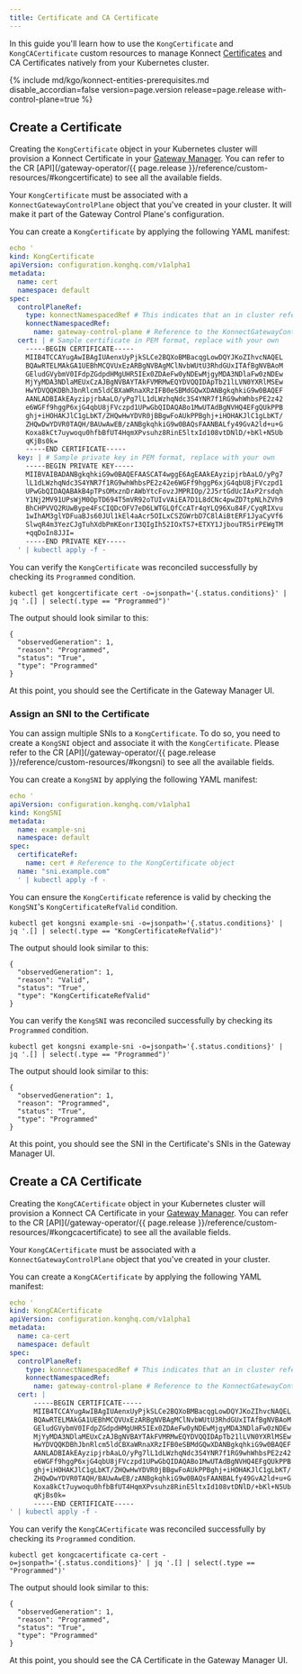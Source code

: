 ```yaml
---
title: Certificate and CA Certificate
---
```


In this guide you'll learn how to use the `KongCertificate` and `KongCACertificate` custom resources to
manage Konnect [Certificates](/konnect/gateway-manager/configuration/#certificates)
and CA Certificates natively from your Kubernetes cluster.

{% include md/kgo/konnect-entities-prerequisites.md disable_accordian=false version=page.version release=page.release
with-control-plane=true %}

## Create a Certificate

Creating the `KongCertificate` object in your Kubernetes cluster will provision a Konnect Certificate in
your [Gateway Manager](/konnect/gateway-manager).
You can refer to the CR [API](/gateway-operator/{{ page.release }}/reference/custom-resources/#kongcertificate)
to see all the available fields.

Your `KongCertificate` must be associated with a `KonnectGatewayControlPlane` object that you've created in your
cluster.
It will make it part of the Gateway Control Plane's configuration.

You can create a `KongCertificate` by applying the following YAML manifest:

```yaml
echo '
kind: KongCertificate
apiVersion: configuration.konghq.com/v1alpha1
metadata:
  name: cert
  namespace: default
spec:
  controlPlaneRef:
    type: konnectNamespacedRef # This indicates that an in cluster reference is used
    konnectNamespacedRef:
      name: gateway-control-plane # Reference to the KonnectGatewayControlPlane object
  cert: | # Sample certificate in PEM format, replace with your own
    -----BEGIN CERTIFICATE-----
    MIIB4TCCAYugAwIBAgIUAenxUyPjkSLCe2BQXoBMBacqgLowDQYJKoZIhvcNAQEL
    BQAwRTELMAkGA1UEBhMCQVUxEzARBgNVBAgMClNvbWUtU3RhdGUxITAfBgNVBAoM
    GEludGVybmV0IFdpZGdpdHMgUHR5IEx0ZDAeFw0yNDEwMjgyMDA3NDlaFw0zNDEw
    MjYyMDA3NDlaMEUxCzAJBgNVBAYTAkFVMRMwEQYDVQQIDApTb21lLVN0YXRlMSEw
    HwYDVQQKDBhJbnRlcm5ldCBXaWRnaXRzIFB0eSBMdGQwXDANBgkqhkiG9w0BAQEF
    AANLADBIAkEAyzipjrbAaLO/yPg7lL1dLWzhqNdc3S4YNR7f1RG9whWhbsPE2z42
    e6WGFf9hggP6xjG4qbU8jFVczpd1UPwGbQIDAQABo1MwUTAdBgNVHQ4EFgQUkPPB
    ghj+iHOHAKJlC1gLbKT/ZHQwHwYDVR0jBBgwFoAUkPPBghj+iHOHAKJlC1gLbKT/
    ZHQwDwYDVR0TAQH/BAUwAwEB/zANBgkqhkiG9w0BAQsFAANBALfy49GvA2ld+u+G
    Koxa8kCt7uywoqu0hfbBfUT4HqmXPvsuhz8RinE5ltxId108vtDNlD/+bKl+N5Ub
    qKjBs0k=
    -----END CERTIFICATE-----
  key: | # Sample private key in PEM format, replace with your own
    -----BEGIN PRIVATE KEY-----
    MIIBVAIBADANBgkqhkiG9w0BAQEFAASCAT4wggE6AgEAAkEAyzipjrbAaLO/yPg7
    lL1dLWzhqNdc3S4YNR7f1RG9whWhbsPE2z42e6WGFf9hggP6xjG4qbU8jFVczpd1
    UPwGbQIDAQABAkB4pTPsOMxznDrAWbYtcFovzJMPRIOp/2J5rtGdUcIAxP2rsdqh
    Y1Nj2MV91UPsWjM0OpTD694T5mVR92oTUIvVAiEA7D1L8dCNc4pwZD7tpNLhZVh9
    BhCHPVVQ2RUwBype4FsCIQDcOFV7eD6LWTGLQfCcATr4qYLQ96Xu84F/CyqRIXvu
    1wIhAM3glYDFuaBJs60JUl1kEl4aAcr5OILxCSZGWrbD7C8lAiBtERF1JyaCyVf6
    SlwqR4m3YezCJgTuhXdbPmKEonrI3QIgIh52IOxTS7+ETXY1JjbouTR5irPEWgTM
    +qqDoIn8JJI=
    -----END PRIVATE KEY-----
  ' | kubectl apply -f -
```

You can verify the `KongCertificate` was reconciled successfully by checking its `Programmed` condition.

```shell
kubectl get kongcertificate cert -o=jsonpath='{.status.conditions}' | jq '.[] | select(.type == "Programmed")'
```

The output should look similar to this:

```console
{
  "observedGeneration": 1,
  "reason": "Programmed",
  "status": "True",
  "type": "Programmed"
}
```

At this point, you should see the Certificate in the Gateway Manager UI.

### Assign an SNI to the Certificate

You can assign multiple SNIs to a `KongCertificate`. To do so, you need to create a `KongSNI` object and associate it
with
the `KongCertificate`. Please refer to the CR [API](/gateway-operator/{{ page.release
}}/reference/custom-resources/#kongsni)
to see all the available fields.

You can create a `KongSNI` by applying the following YAML manifest:

```yaml
echo '
apiVersion: configuration.konghq.com/v1alpha1
kind: KongSNI
metadata:
  name: example-sni
  namespace: default
spec:
  certificateRef:
    name: cert # Reference to the KongCertificate object
  name: "sni.example.com"
  ' | kubectl apply -f -
```

You can ensure the `KongCertificate` reference is valid by checking the `KongSNI`'s `KongCertificateRefValid` condition.

```shell
kubectl get kongsni example-sni -o=jsonpath='{.status.conditions}' | jq '.[] | select(.type == "KongCertificateRefValid")'
```

The output should look similar to this:

```console
{
  "observedGeneration": 1,
  "reason": "Valid",
  "status": "True",
  "type": "KongCertificateRefValid"
}
```

You can verify the `KongSNI` was reconciled successfully by checking its `Programmed` condition.

```shell
kubectl get kongsni example-sni -o=jsonpath='{.status.conditions}' | jq '.[] | select(.type == "Programmed")'
```

The output should look similar to this:

```console
{
  "observedGeneration": 1,
  "reason": "Programmed",
  "status": "True",
  "type": "Programmed"
}
```

At this point, you should see the SNI in the Certificate's SNIs in the Gateway Manager UI.

## Create a CA Certificate

Creating the `KongCACertificate` object in your Kubernetes cluster will provision a Konnect CA Certificate in
your [Gateway Manager](/konnect/gateway-manager). You can refer to the CR [API](/gateway-operator/{{ page.release
}}/reference/custom-resources/#kongcacertificate) to see all the available fields.

Your `KongCACertificate` must be associated with a `KonnectGatewayControlPlane` object that you've created in your
cluster.

You can create a `KongCACertificate` by applying the following YAML manifest:

```yaml
echo '
kind: KongCACertificate
apiVersion: configuration.konghq.com/v1alpha1
metadata:
  name: ca-cert
  namespace: default
spec:
  controlPlaneRef:
    type: konnectNamespacedRef # This indicates that an in cluster reference is used
    konnectNamespacedRef:
      name: gateway-control-plane # Reference to the KonnectGatewayControlPlane object
  cert: |
      -----BEGIN CERTIFICATE-----
      MIIB4TCCAYugAwIBAgIUAenxUyPjkSLCe2BQXoBMBacqgLowDQYJKoZIhvcNAQEL
      BQAwRTELMAkGA1UEBhMCQVUxEzARBgNVBAgMClNvbWUtU3RhdGUxITAfBgNVBAoM
      GEludGVybmV0IFdpZGdpdHMgUHR5IEx0ZDAeFw0yNDEwMjgyMDA3NDlaFw0zNDEw
      MjYyMDA3NDlaMEUxCzAJBgNVBAYTAkFVMRMwEQYDVQQIDApTb21lLVN0YXRlMSEw
      HwYDVQQKDBhJbnRlcm5ldCBXaWRnaXRzIFB0eSBMdGQwXDANBgkqhkiG9w0BAQEF
      AANLADBIAkEAyzipjrbAaLO/yPg7lL1dLWzhqNdc3S4YNR7f1RG9whWhbsPE2z42
      e6WGFf9hggP6xjG4qbU8jFVczpd1UPwGbQIDAQABo1MwUTAdBgNVHQ4EFgQUkPPB
      ghj+iHOHAKJlC1gLbKT/ZHQwHwYDVR0jBBgwFoAUkPPBghj+iHOHAKJlC1gLbKT/
      ZHQwDwYDVR0TAQH/BAUwAwEB/zANBgkqhkiG9w0BAQsFAANBALfy49GvA2ld+u+G
      Koxa8kCt7uywoqu0hfbBfUT4HqmXPvsuhz8RinE5ltxId108vtDNlD/+bKl+N5Ub
      qKjBs0k=
      -----END CERTIFICATE-----
' | kubectl apply -f -
```

You can verify the `KongCACertificate` was reconciled successfully by checking its `Programmed` condition.

```shell
kubectl get kongcacertificate ca-cert -o=jsonpath='{.status.conditions}' | jq '.[] | select(.type == "Programmed")'
```

The output should look similar to this:

```console
{
  "observedGeneration": 1,
  "reason": "Programmed",
  "status": "True",
  "type": "Programmed"
}
```

At this point, you should see the CA Certificate in the Gateway Manager UI.
